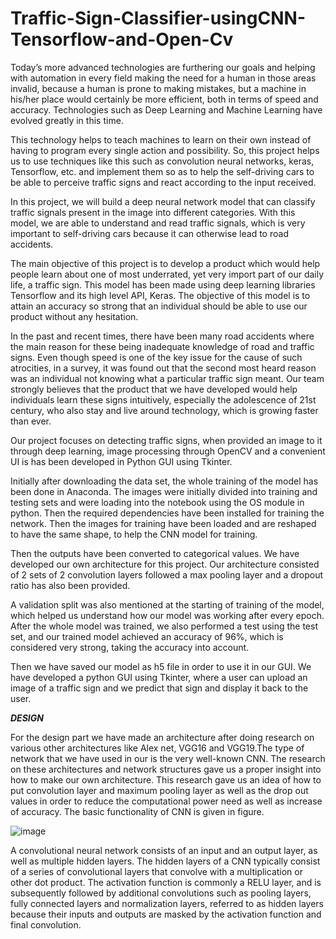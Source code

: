 # Traffic-Sign-Classifier-usingCNN-Tensorflow-and-Open-Cv

Today’s more advanced technologies are furthering our goals and helping with automation in every field making the need for a human in those areas invalid, because a human is prone to making mistakes, but a machine in his/her place would certainly be more efficient, both in terms of speed and accuracy. Technologies such as Deep Learning and Machine Learning have evolved greatly in this time.

This technology helps to teach machines to learn on their own instead of having to program every single action and possibility. So, this project helps us to use techniques like this such as convolution neural networks, keras, Tensorflow, etc. and implement them so as to help the self-driving cars to be able to perceive traffic signs and react according to the input received.

In this project, we will build a deep neural network model that can classify traffic signals present in the image into different categories. With this model, we are able to understand and read traffic signals, which is very important to self-driving cars because it can otherwise lead to road accidents.

The main objective of this project is to develop a product which would help people learn about one of most underrated, yet very import part of our daily life, a traffic sign. This model has been made using deep learning libraries Tensorflow and its high level API, Keras. The objective of this model is to attain an accuracy so strong that an individual should be able to use our product without any hesitation.

In the past and recent times, there have been many road accidents where the main reason for these being inadequate knowledge of road and traffic signs. Even though speed is one of the key issue for the cause of such atrocities, in a survey, it was found out that the second most heard reason was an individual not knowing what a particular traffic sign meant.
Our team strongly believes that the product that we have developed would help individuals learn these signs intuitively, especially the adolescence of 21st century, who also stay and live around technology, which is growing faster than ever.

Our project focuses on detecting traffic signs, when provided an image to it through deep learning, image processing through OpenCV and a convenient UI is has been developed in Python GUI using Tkinter.

Initially after downloading the data set, the whole training of the model has been done in Anaconda. The images were initially divided into training and testing sets and were loading into the notebook using the OS module in python.
Then the required dependencies have been installed for training the network. Then the images for training have been loaded and are reshaped to have the same shape, to help the CNN model for training.

Then the outputs have been converted to categorical values. We have developed our own architecture for this project. Our architecture consisted of 2 sets of 2 convolution layers followed a max pooling layer and a dropout ratio has also been provided.

A validation split was also mentioned at the starting of training of the model, which helped us understand how our model was working after every epoch. After the whole model was trained, we also performed a test using the test set, and our trained model achieved an accuracy of 96%, which is considered very strong, taking the accuracy into account.

Then we have saved our model as h5 file in order to use it in our GUI. We have developed a python GUI using Tkinter, where a user can upload an image of a traffic sign and we predict that sign and display it back to the user.

***DESIGN***

For the design part we have made an architecture after doing research on various other architectures like Alex net, VGG16 and VGG19.The type of network that we have used in our is the very well-known CNN.
The research on these architectures and network structures gave us a proper insight into how to make our own architecture.
This research gave us an idea of how to put convolution layer and maximum pooling layer as well as the drop out values in order to reduce the computational power need as well as increase of accuracy. The basic functionality of CNN is given in figure.


![image](https://user-images.githubusercontent.com/59841174/119186637-ff3ccc00-ba95-11eb-909d-72a627760334.png)


A convolutional neural network consists of an input and an output layer, as well as multiple hidden layers. The hidden layers of a CNN typically consist of a series of convolutional layers that convolve with a multiplication or other dot product. The activation function is commonly a RELU layer, and is subsequently followed by additional convolutions such as pooling layers, fully connected layers and normalization layers, referred to as hidden layers because their inputs and outputs are masked by the activation function and final convolution.









